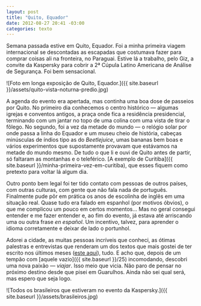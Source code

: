 ```yaml
---
layout: post
title: "Quito, Equador"
date: 2012-08-27 20:41 -03:00
categories: texto
---
```

Semana passada estive em Quito, Equador. Foi a minha primeira viagem internacional se descontadas as escapadas que costumava fazer para comprar coisas ali na fronteira, no Paraguai. Estive lá a trabalho, pelo Giz, a convite da Kaspersky para cobrir a 2ª Cúpula Latino Americana de Análise de Segurança. Foi bem sensacional.

![Foto em longa exposição de Quito, Equador.]({{ site.baseurl }}/assets/quito-vista-noturna-predio.jpg)

A agenda do evento era apertada, mas continha uma boa dose de passeios por Quito. No primeiro dia conhecemos o centro histórico — algumas igrejas e conventos antigos, a praça onde fica a residência presidencial, terminando com um jantar no topo de uma colina com uma vista de tirar o fôlego. No segundo, foi a vez da metade do mundo — o relógio solar por onde passa a linha do Equador e um museu cheio de história, cabeças minúsculas de índios tipo as do _Beetlejuice_, umas bananas bem boas e vários experimentos que supostamente provavam que estávamos na metade do mundo mesmo. De tudo o que li e ouvi de Quito antes de partir, só faltaram as montanhas e o teleférico. [A exemplo de Curitiba]({{ site.baseurl }}/minha-primeira-vez-em-curitiba), que esses fiquem como pretexto para voltar lá algum dia.

Outro ponto bem legal foi ter tido contato com pessoas de outros países, com outras culturas, com gente que não fala nada de português. Finalmente pude pôr em prática os anos de escolinha de inglês em uma situação real. Quase tudo era falado em espanhol (por motivos óbvios), o que me complicou um pouco em certos momentos… Mas no geral consegui entender e me fazer entender e, ao fim do evento, já estava até arriscando uma ou outra frase _en español_. Um incentivo, talvez, para aprender o idioma corretamente e deixar de lado o portunhol.

Adorei a cidade, as muitas pessoas incríveis que conheci, as ótimas palestras e entrevistas que renderam um dos textos que mais gostei de ter escrito nos últimos meses ([este aqui](http://www.gizmodo.com.br/como-a-seguranca-online-afeta-seu-perfil-no-facebook-os-trocados-da-sua-conta-corrente-e-a-paz-mundial-tudo-ao-mesmo-tempo/)), tudo. E acho que, depois de um tempão com [aquele vazio]({{ site.baseurl }}/25) incomodando, descobri uma nova paixão — _viajar_. Isso meio que vicia. Não paro de pensar no próximo destino desde que pisei em Guarulhos. Ainda não sei qual será, mas espero que seja logo.

![Todos os brasileiros que estiveram no evento da Kaspersky.]({{ site.baseurl }}/assets/brasileiros.jpg)
